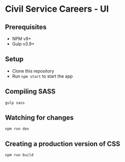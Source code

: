 # Civil Service Careers - UI


## Prerequisites

* NPM v9+
* Gulp v3.9+

## Setup

* Clone this repository 
* Run `npm start` to start the app 

## Compiling SASS
`gulp sass`

## Watching for changes
`npm run dev`

## Creating a production version of CSS
`npm run build`

